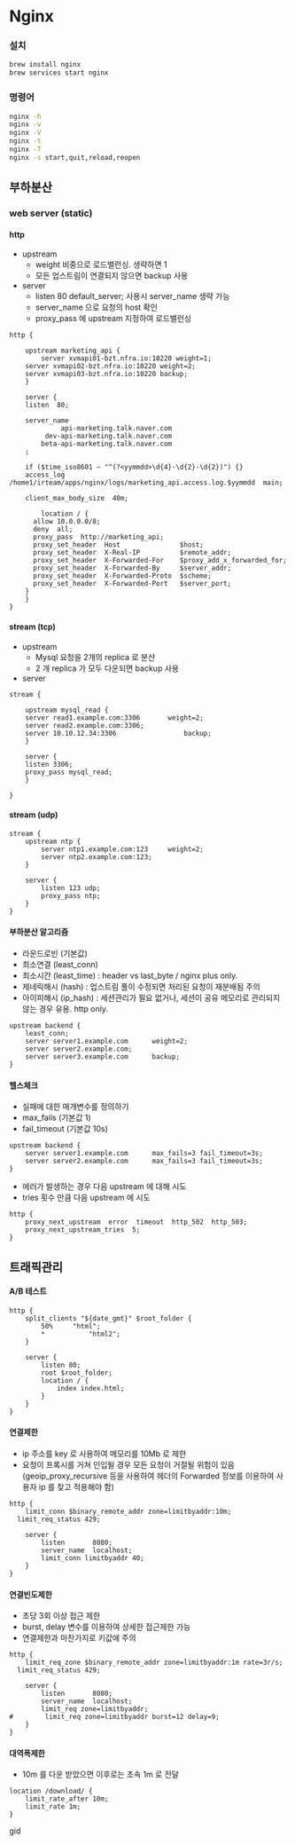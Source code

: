 # Nginx



### 설치

```bash
brew install nginx
brew services start nginx
```



### 명령어

```bash
nginx -h
nginx -v 
nginx -V
nginx -t
nginx -T
nginx -s start,quit,reload,reopen
```



## 부하분산

### web server (static)

#### http

- upstream
  - weight 비중으로 로드밸런싱. 생략하면 1
  - 모든 업스트림이 연결되지 않으면 backup 사용
- server
  - listen 80 default_server; 사용시 server_name 생략 가능
  - server_name 으로 요청의 host 확인
  - proxy_pass 에 upstream 지정하여 로드밸런싱

```
http {

	upstream marketing_api {
		server xvmapi01-bzt.nfra.io:10220 weight=1;
    server xvmapi02-bzt.nfra.io:10220 weight=2;
    server xvmapi03-bzt.nfra.io:10220 backup;
	}

	server {
    listen  80;

    server_name
             api-marketing.talk.naver.com
         dev-api-marketing.talk.naver.com
        beta-api-marketing.talk.naver.com
    ;

    if ($time_iso8601 ~ "^(?<yymmdd>\d{4}-\d{2}-\d{2})") {}
    access_log  /home1/irteam/apps/nginx/logs/marketing_api.access.log.$yymmdd  main;

    client_max_body_size  40m;

		location / {
      allow 10.0.0.0/8;
      deny  all;
      proxy_pass  http://marketing_api;
      proxy_set_header  Host               $host;
      proxy_set_header  X-Real-IP          $remote_addr;
      proxy_set_header  X-Forwarded-For    $proxy_add_x_forwarded_for;
      proxy_set_header  X-Forwarded-By     $server_addr;
      proxy_set_header  X-Forwarded-Proto  $scheme;
      proxy_set_header  X-Forwarded-Port   $server_port;
    }
	}	
}
```



#### stream (tcp)

- upstream
  - Mysql 요청을 2개의 replica 로 분산
  - 2 개 replica 가 모두 다운되면 backup 사용
- server

```
stream {

	upstream mysql_read {
    server read1.example.com:3306		weight=2;
    server read2.example.com:3306;
    server 10.10.12.34:3306					backup;
	}
	
	server {
    listen 3306;
    proxy_pass mysql_read;	
	}

}
```



#### stream (udp)

```
stream {
	upstream ntp {
		server ntp1.example.com:123		weight=2;
		server ntp2.example.com:123;	
	}
	
	server {
		listen 123 udp;
		proxy_pass ntp;
	}
}
```



#### 부하분산 알고리즘

- 라운드로빈 (기본값)
- 최소연결 (least_conn)
- 최소시간 (least_time) : header vs last_byte / nginx plus only.
- 제네릭해시 (hash) : 업스트림 풀이 수정되면 처리된 요청이 재분배됨 주의
- 아이피해시 (ip_hash) : 세션관리가 필요 없거나, 세션이 공유 메모리로 관리되지 않는 경우 유용. http only.

```
upstream backend {
	least_conn;
	server server1.example.com		weight=2;
	server server2.example.com;
	server server3.example.com		backup;	
}
```



#### 헬스체크

- 실패에 대한 매개변수를 정의하기
- max_fails (기본값 1)
- fail_timeout (기본값 10s)

```
upstream backend {
	server server1.example.com		max_fails=3	fail_timeout=3s;
	server server2.example.com		max_fails=3	fail_timeout=3s;
}
```

- 에러가 발생하는 경우 다음 upstream 에 대해 시도
- tries 횟수 만큼 다음 upstream 에 시도

```
http {
	proxy_next_upstream  error  timeout  http_502  http_503;
	proxy_next_upstream_tries  5;
}
```



## 트래픽관리

#### A/B 테스트

```
http {	
    split_clients "${date_gmt}" $root_folder {
        50%		"html";
        *			"html2";
    }

    server {
        listen 80;
        root $root_folder;
        location / {
            index index.html;
        }
    }
}
```



#### 연결제한

- ip 주소를 key 로 사용하여 메모리를 10Mb 로 제한
- 요청이 프록시를 거쳐 인입될 경우 모든 요청이 거절될 위험이 있음 (geoip_proxy_recursive 등을 사용하여 헤더의 Forwarded 정보를 이용하여 사용자 ip 를 찾고 적용해야 함)

```
http {
	limit_conn $binary_remote_addr zone=limitbyaddr:10m;
  limit_req_status 429;

	server {
        listen       8080;
        server_name  localhost;
        limit_conn limitbyaddr 40;
	}
}
```



#### 연결빈도제한

- 초당 3회 이상 접근 제한
- burst, delay 변수를 이용하여 상세한 접근제한 가능
- 연결제한과 마찬가지로 키값에 주의

```
http {
	limit_req_zone $binary_remote_addr zone=limitbyaddr:1m rate=3r/s;
  limit_req_status 429;

	server {
        listen       8080;
        server_name  localhost;
        limit_req zone=limitbyaddr;
#        limit_req zone=limitbyaddr burst=12 delay=9;
	}
}
```



#### 대역폭제한

- 10m 를 다운 받았으면 이후로는 초속 1m 로 전달

```
location /download/ {
	limit_rate_after 10m;
	limit_rate 1m;
}
```

gid

